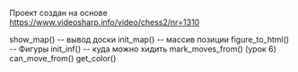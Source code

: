 Проект создан на основе <https://www.videosharp.info/video/chess2/nr=1310>

show_map()       -- вывод доски
init_map()       -- массив позиции
figure_to_html() -- Фигуры
init_inf()       -- куда можно хидить
mark_moves_from()    (урок 6)
can_move_from()
get_color()
